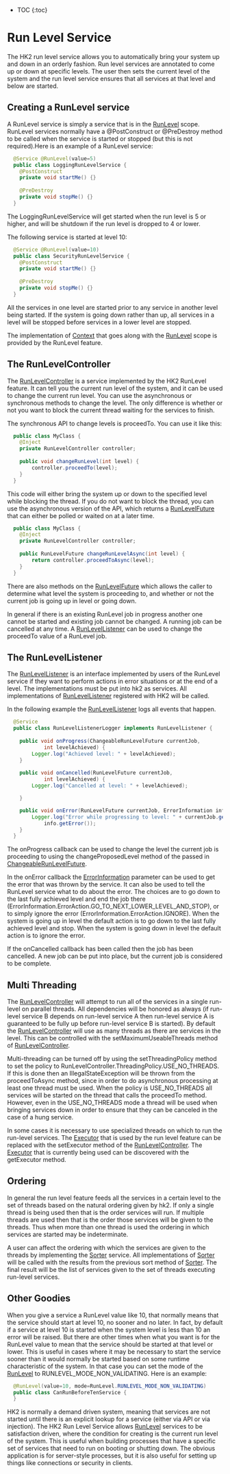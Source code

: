[//]: # " DO NOT ALTER OR REMOVE COPYRIGHT NOTICES OR THIS HEADER. "
[//]: # "  "
[//]: # " Copyright (c) 2013-2017 Oracle and/or its affiliates. All rights reserved. "
[//]: # "  "
[//]: # " The contents of this file are subject to the terms of either the GNU "
[//]: # " General Public License Version 2 only (''GPL'') or the Common Development "
[//]: # " and Distribution License(''CDDL'') (collectively, the ''License'').  You "
[//]: # " may not use this file except in compliance with the License.  You can "
[//]: # " obtain a copy of the License at "
[//]: # " https://oss.oracle.com/licenses/CDDL+GPL-1.1 "
[//]: # " or LICENSE.txt.  See the License for the specific "
[//]: # " language governing permissions and limitations under the License. "
[//]: # "  "
[//]: # " When distributing the software, include this License Header Notice in each "
[//]: # " file and include the License file at LICENSE.txt. "
[//]: # "  "
[//]: # " GPL Classpath Exception: "
[//]: # " Oracle designates this particular file as subject to the ''Classpath'' "
[//]: # " exception as provided by Oracle in the GPL Version 2 section of the License "
[//]: # " file that accompanied this code. "
[//]: # "  "
[//]: # " Modifications: "
[//]: # " If applicable, add the following below the License Header, with the fields "
[//]: # " enclosed by brackets [] replaced by your own identifying information: "
[//]: # " ''Portions Copyright [year] [name of copyright owner]'' "
[//]: # "  "
[//]: # " Contributor(s): "
[//]: # " If you wish your version of this file to be governed by only the CDDL or "
[//]: # " only the GPL Version 2, indicate your decision by adding ''[Contributor] "
[//]: # " elects to include this software in this distribution under the [CDDL or GPL "
[//]: # " Version 2] license.''  If you don't indicate a single choice of license, a "
[//]: # " recipient has the option to distribute your version of this file under "
[//]: # " either the CDDL, the GPL Version 2 or to extend the choice of license to "
[//]: # " its licensees as provided above.  However, if you add GPL Version 2 code "
[//]: # " and therefore, elected the GPL Version 2 license, then the option applies "
[//]: # " only if the new code is made subject to such option by the copyright "
[//]: # " holder. "

* TOC
{:toc}

# Run Level Service

The HK2 run level service allows you to automatically bring your system up and down in
an orderly fashion.  Run level services are annotated to come up or down at specific
levels.  The user then sets the current level of the system and the run level service
ensures that all services at that level and below are started.

## Creating a RunLevel service

A RunLevel service is simply a service that is in the [RunLevel][runlevel] scope.  RunLevel services
normally have a @PostConstruct or @PreDestroy method to be called when the service is started or
stopped (but this is not required).Here is an example of a RunLevel service:
 
```java
  @Service @RunLevel(value=5)
  public class LoggingRunLevelService {
    @PostConstruct
    private void startMe() {}
    
    @PreDestroy
    private void stopMe() {}
  }
```

The LoggingRunLevelService will get started when the run level is 5 or higher, and will be shutdown
if the run level is dropped to 4 or lower.  

The following service is started at level 10:

```java
  @Service @RunLevel(value=10)
  public class SecurityRunLevelService {
    @PostConstruct
    private void startMe() {}
    
    @PreDestroy
    private void stopMe() {}
  }
```

All the services in one level are started prior to any service in another level being started.
If the system is going down rather than up, all services in a level will be stopped before
services in a lower level are stopped.

The implementation of [Context][context] that goes along with the [RunLevel][runlevel] scope
is provided by the RunLevel feature.

## The RunLevelController

The [RunLevelController][runlevelcontroller] is a service implemented by the HK2 RunLevel
feature.  It can tell you the current run level of the system, and it can be used to
change the current run level.  You can use the asynchronous or synchronous methods
to change the level.  The only difference is whether or not you want to block the current
thread waiting for the services to finish. 

The synchronous API to change levels is proceedTo.  You can use it like this:

```java
  public class MyClass {
    @Inject
    private RunLevelController controller;
    
    public void changeRunLevel(int level) {
        controller.proceedTo(level);
    }
  }
```

This code will either bring the system up or down to the specified level while blocking
the thread.  If you do not want to block the thread, you can use the asynchronous version
of the API, which returns a [RunLevelFuture][runlevelfuture] that can either be polled
or waited on at a later time.

```java
  public class MyClass {
    @Inject
    private RunLevelController controller;
    
    public RunLevelFuture changeRunLevelAsync(int level) {
        return controller.proceedToAsync(level);
    }
  }
```

There are also methods on the [RunLevelFuture][runlevelfuture] which allows the caller
to determine what level the system is proceeding to, and whether or not the current
job is going up in level or going down.

In general if there is an existing RunLevel job in progress another one cannot be
started and existing job cannot be changed.  A running job can be cancelled at any time.
A [RunLevelListener][runlevellistener] can be used to change the proceedTo value of a
RunLevel job.

## The RunLevelListener

The [RunLevelListener][runlevellistener] is an interface implemented by users of the RunLevel
service if they want to perform actions in error situations or at the end of a level.  The
implementations must be put into hk2 as services.  All implementations of
[RunLevelListener][runlevellistener] registered with HK2 will be called.

In the following example the [RunLevelListener][runlevellistener] logs all
events that happen.

```java
  @Service
  public class RunLevelListenerLogger implements RunLevelListener {
  
    public void onProgress(ChangeableRunLevelFuture currentJob,
            int levelAchieved) {
        Logger.log("Achieved level: " + levelAchieved);
    }
    
    public void onCancelled(RunLevelFuture currentJob,
            int levelAchieved) {
        Logger.log("Cancelled at level: " + levelAchieved);

    }

    public void onError(RunLevelFuture currentJob, ErrorInformation info) {
        Logger.log("Error while progressing to level: " + currentJob.getProposedLevel(),
            info.getError());
    }
  }
```

The onProgress callback can be used to change the level the current job is proceeding to
using the changeProposedLevel method of the passed in [ChangeableRunLevelFuture][changeablerunlevelfuture].

In the onError callback the [ErrorInformation][errorinformation] parameter can be
used to get the error that was thrown by the service.  It can also be used
to tell the RunLevel service what to do about the error.  The choices are to
go down to the last fully achieved level and end the job there
(ErrorInformation.ErrorAction.GO_TO_NEXT_LOWER_LEVEL_AND_STOP), or to simply
ignore the error (ErrorInformation.ErrorAction.IGNORE).  When
the system is going up in level the default action is to go down to the
last fully achieved level and stop.  When the system is going down in
level the default action is to ignore the error.

If the onCancelled callback has been called then the job has been cancelled.  A new job
can be put into place, but the current job is considered to be complete.

## Multi Threading

The [RunLevelController][runlevelcontroller] will attempt to run all of the services
in a single run-level on parallel threads.  All dependencies will be honored as
always (if run-level service B depends on run-level service A then run-level service
A is guaranteed to be fully up before run-level service B is started).  By default
the [RunLevelController][runlevelcontroller] will use as many threads as there are services
in the level.  This can be controlled with the setMaximumUseableThreads method of
[RunLevelController][runlevelcontroller].

Multi-threading can be turned off by using the setThreadingPolicy method to set
the policy to RunLevelController.ThreadingPolicy.USE_NO_THREADS.
If this is done then an IllegalStateException will be thrown from the proceedToAsync
method, since in order to do asynchronous processing at least one thread must be used.  When
the policy is USE_NO_THREADS all services will be started on the thread
that calls the proceedTo method.  However, even in the USE_NO_THREADS mode a thread will
be used when bringing services down in order to ensure that they can be canceled in
the case of a hung service.

In some cases it is necessary to use specialized threads on which to run the run-level
services.  The [Executor][executor] that is used by the run level feature can be replaced
with the setExecutor method of the [RunLevelController][runlevelcontroller].  The
[Executor][executor] that is currently being used can be discovered with the getExecutor
method.

## Ordering

In general the run level feature feeds all the services in a certain level to the
set of threads based on the natural ordering given by hk2.  If only a single thread
is being used then that is the order services will run.  If multiple threads are
used then that is the order those services will be given to the threads.  Thus when
more than one thread is used the ordering in which services are started may be
indeterminate.

A user can affect the ordering with which the services are given to the threads by
implementing the [Sorter][sorter] service.  All implementations of [Sorter][sorter]
will be called with the results from the previous sort method of
[Sorter][sorter].  The final result will be the list of services given to the
set of threads executing run-level services.

## Other Goodies

When you give a service a RunLevel value like 10, that normally means that the service
should start at level 10, no sooner and no later.  In fact, by default if a service
at level 10 is started when the system level is less than 10 an error will be raised.  But
there are other times when what you want is for the RunLevel value to mean that the service
should be started at that level or lower.  This is useful in cases where it may be
necessary to start the service sooner than it would normally be started based on some
runtime characteristic of the system.  In that case you can set the mode of
the [RunLevel][runlevel] to RUNLEVEL_MODE_NON_VALIDATING.  Here is an example:

```java
  @RunLevel(value=10, mode=RunLevel.RUNLEVEL_MODE_NON_VALIDATING)
  public class CanRunBeforeTenService {
  }
```

HK2 is normally a demand driven system, meaning that services are not started until there
is an explicit lookup for a service (either via API or via injection).  The HK2 Run Level
Service allows [RunLevel][runlevel] services to be satisfaction driven, where the condition
for creating is the current run level of the system.  This is useful when building
processes that have a specific set of services that need to run on booting or shutting down.
The obvious application is for server-style processes, but it is also useful for setting
up things like connections or security in clients.

[runlevel]: apidocs/org/glassfish/hk2/runlevel/RunLevel.html
[runlevelcontroller]: apidocs/org/glassfish/hk2/runlevel/RunLevelController.html
[context]: apidocs/org/glassfish/hk2/api/Context.html
[runlevelfuture]: apidocs/org/glassfish/hk2/runlevel/RunLevelFuture.html
[runlevellistener]: apidocs/org/glassfish/hk2/runlevel/RunLevelListener.html
[changeablerunlevelfuture]: apidocs/org/glassfish/hk2/runlevel/ChangeableRunLevelFuture.html
[errorinformation]: apidocs/org/glassfish/hk2/runlevel/ErrorInformation.html
[executor]: http://docs.oracle.com/javase/7/docs/api/java/util/concurrent/Executor.html
[sorter]: apidocs/org/glassfish/hk2/runlevel/Sorter.html
